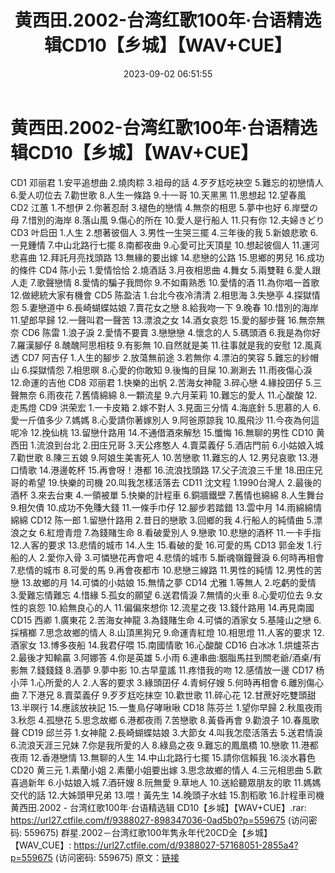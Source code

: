 ﻿---
title: 黄西田.2002-台湾红歌100年·台语精选辑CD10【乡城】【WAV+CUE】
date: 2023-09-02 06:51:55
categories: 闽南语(台语)
tags: 华语中文
---
# 黄西田.2002-台湾红歌100年·台语精选辑CD10【乡城】【WAV+CUE】

CD1 邓丽君
1.安平追想曲
2.燒肉粽
3.祖母的話
4.歹歹尪吃袂空
5.難忘的初戀情人
6.愛人叨位去
7.勸世歌
8.人生一條路
9.十一哥
10.天黑黑
11.思想起
12.望春風
CD2 江蕙
1.不想伊
2.你著忍耐
3.褪色的戀情
4.無奈的相思
5.夢中也好
6.岸壁の母
7.惜別的海岸
8.落山風
9.傷心的所在
10.愛人是行船人
11.只有你
12.夫婦きどり
CD3 叶启田
1.人生
2.想著彼個人
3.男性一生哭三擺
4.三年後的我
5.新娘悲歌
6.一見鍾情
7.中山北路行七擺
8.南都夜曲
9.心愛可比天頂星
10.想起彼個人
11.運河悲喜曲
12.拜託月亮找頭路
13.無緣的要出嫁
14.悲戀的公路
15.思鄉的男兒
16.成功的條件
CD4 陈小云
1.愛情恰恰
2.燒酒話
3.月夜相思曲
4.舞女
5.兩雙鞋
6.愛人跟人走
7.歌聲戀情
8.愛情的騙子我問你
9.不如甭熟悉
10.愛情的酒
11.為你唱一首歌
12.做總統大家有機會
CD5 陈盈洁
1.台北今夜冷清清
2.相思海
3.失戀亭
4.探獄情怨
5.妻戀道中
6.長崎蝴蝶姑娘
7.賣花女之戀
8.給我吻一下
9.晚春
10.惜別的海岸
11.望郎早歸
12.一聲叫君一聲苦
13.漂浪之女
14.酒女哀怨
15.愛的腳步聲
16.無奈無奈
CD6 陈雷
1.浪子淚
2.愛情不要賣
3.戀戀戀
4.懷念的人
5.碼頭酒
6.我是為你好
7.羅漢腳仔
8.醜醜阿思相枝
9.有影無
10.自然就是美
11.往事就是我的安慰
12.風真透
CD7 阿吉仔
1.人生的腳步
2.放蕩無前途
3.若無你
4.漂泊的笑容
5.難忘的紗帽山
6.探獄情怨
7.相思暝
8.心愛的你敢知
9.後悔的目屎
10.涮涮去
11.雨夜傷心淚
12.命運的吉他
CD8 邓丽君
1.快樂的出帆
2.苦海女神龍
3.碎心戀
4.緣投囝仔
5.三聲無奈
6.雨夜花
7.舊情綿綿
8.一顆流星
9.六月茉莉
10.難忘的愛人
11.心酸酸
12.走馬燈
CD9 洪荣宏
1.一卡皮箱
2.嫁不對人
3.見面三分情
4.海底針
5.思慕的人
6.愛一斤值多少
7.媽媽
8.心愛請你著嫁別人
9.阿爸原諒我
10.風飛沙
11.今夜為何這呢冷
12.挽仙桃
13.留戀什路用
14.不通借酒來解愁
15.懺悔
16.無聊的男性
CD10 黄西田
1.流浪到台北
2.田庄兄哥
3.天公疼憨人
4.賣菜義仔
5.酒店門前
6.小姑娘入城
7.勸世歌
8.陳三五娘
9.阿娘生美害死人
10.苦戀歌
11.難忘的人
12.男兒哀歌
13.港口情歌
14.港邊乾杯
15.再會呀！港都
16.流浪找頭路
17.父子流浪三千里
18.田庄兄哥的希望
19.快樂的司機
20.叫我怎樣活落去
CD11 沈文程
1.1990台灣人
2.最後的酒杯
3.來去台東
4.一領被單
5.快樂的計程車
6.銅牆鐵壁
7.舊情也綿綿
8.人生舞台
9.相欠債
10.成功不免賺大錢
11.一條手巾仔
12.腳步若踏錯
13.雲中月
14.雨綿綿情綿綿
CD12 陈一郎
1.留戀什路用
2.昔日的戀歌
3.回鄉的我
4.行船人的純情曲
5.漂浪之女
6.紅燈青燈
7.為錢賭生命
8.看破愛別人
9.戀歌
10.悲戀的酒杯
11.一卡手指
12.人客的要求
13.悲情的城市
14.人生
15.看破的愛
16.可愛的馬
CD13 郭金发
1.行船的人
2.愛你入骨
3.可憐戀花再會吧
4.悲情的城市
5.斷魂嶺鐘聲淚
6.何時再相會
7.悲情的城市
8.可愛的馬
9.再會夜都市
10.悲戀三線路
11.男性的純情
12.男性的苦戀
13.故鄉的月
14.可憐的小姑娘
15.無情之夢
CD14 尤雅
1.等無人
2.吃虧的愛情
3.愛難忘情難忘
4.惜緣
5.孤女的願望
6.送君情淚
7.無情的火車
8.心愛叨位去
9.女性的哀怨
10.給無良心的人
11.偏偏來想你
12.流星之夜
13.錢什路用
14.再見南國
CD15 西卿
1.廣東花
2.苦海女神龍
3.為錢賭生命
4.可憐的酒家女
5.基隆山之戀
6.採檳榔
7.思念故鄉的情人
8.山頂黑狗兄
9.命運青紅燈
10.相思燈
11.人客的要求
12.酒家女
13.博多夜船
14.我君仔喂
15.南國情歌
16.心酸酸
CD16 白冰冰
1.烘爐茶古
2.最後才知輸贏
3.阿娜答
4.你是英雄
5.小雨
6.連串曲:胭脂馬拄到關老爺/酒桌/有影無
7.錢錢錢
8.酒夢
9.夢中影
10.古早童謠
11.疼惜我的吻
12.感情放一邊
CD17 杨小萍
1.心所愛的人
2.人客的要求
3.緣頭囝仔
4.青蚵仔嫂
5.何時再相會
6.離別傷心曲
7.下港兄
8.賣菜義仔
9.歹歹尪吃抹空
10.歡世歌
11.碎心花
12.甘蔗好吃雙頭甜
13.半暝行
14.應該放袂記
15.一隻鳥仔哮啾啾
CD18 陈芬兰
1.望你早歸
2.秋風夜雨
3.秋怨
4.孤戀花
5.思念故鄉
6.港都夜雨
7.苦戀歌
8.黃昏再會
9.勸浪子
10.春風歌聲
CD19 邱兰芬
1.女神龍
2.長崎蝴蝶姑娘
3.大節女
4.叫我怎麼活落去
5.送君情淚
6.流浪天涯三兄妹
7.你是我所愛的人
8.綠島之夜
9.難忘的鳳凰橋
10.戀歌
11.港都夜雨
12.香港戀情
13.無聊的人生
14.中山北路行七擺
15.請你信賴我
16.淡水暮色
CD20 黄三元
1.素蘭小姐
2.素蘭小姐要出嫁
3.思念故鄉的情人
4.三元相思曲
5.歡喜過新年
6.小姑娘入城
7.酒矸嫂
8.阮無愛
9.草地人
10.送給聽眾朋友的歌
11.媽媽交代的話
12.大姊頭甲兄弟
13.喂！黃先生
14.晚頭子水蛙
15.割稻歌
16.計程車司機
黄西田.2002 - 台湾红歌100年·台语精选辑 CD10【乡城】【WAV+CUE】.rar: https://url27.ctfile.com/f/9388027-898347036-0ad5b0?p=559675
(访问密码: 559675)
群星.2002－台湾红歌100年隽永年代20CD全【乡城】【WAV_CUE】: https://url27.ctfile.com/d/9388027-57168051-2855a4?p=559675
(访问密码: 559675)
原文：[链接](https://blog.sina.com.cn/s/blog_1647c7e76010313as.html)